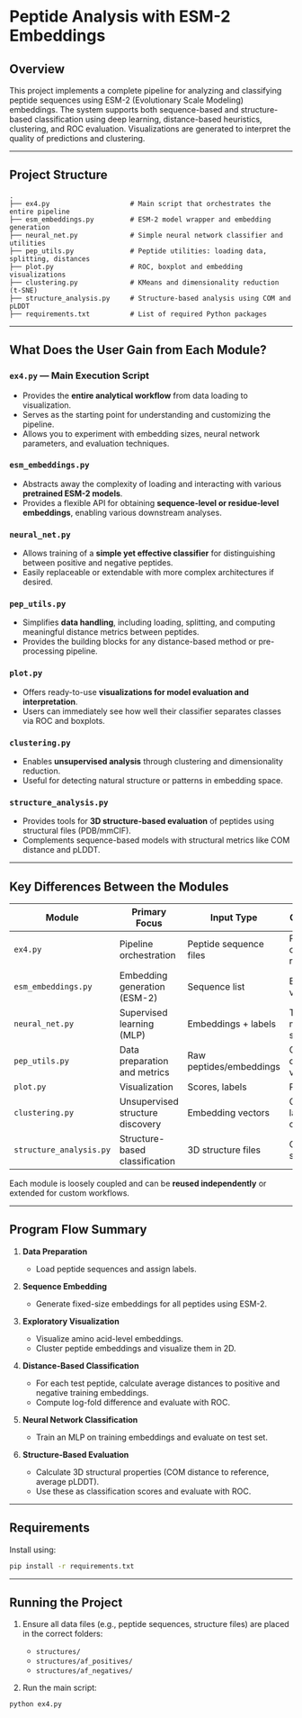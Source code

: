 # Peptide Analysis with ESM-2 Embeddings

## Overview

This project implements a complete pipeline for analyzing and classifying peptide sequences using ESM-2 (Evolutionary Scale Modeling) embeddings. The system supports both sequence-based and structure-based classification using deep learning, distance-based heuristics, clustering, and ROC evaluation. Visualizations are generated to interpret the quality of predictions and clustering.

---

## Project Structure

```
.
├── ex4.py                    # Main script that orchestrates the entire pipeline
├── esm_embeddings.py         # ESM-2 model wrapper and embedding generation
├── neural_net.py             # Simple neural network classifier and utilities
├── pep_utils.py              # Peptide utilities: loading data, splitting, distances
├── plot.py                   # ROC, boxplot and embedding visualizations
├── clustering.py             # KMeans and dimensionality reduction (t-SNE)
├── structure_analysis.py     # Structure-based analysis using COM and pLDDT
├── requirements.txt          # List of required Python packages
```

---

## What Does the User Gain from Each Module?

### `ex4.py` — Main Execution Script

* Provides the **entire analytical workflow** from data loading to visualization.
* Serves as the starting point for understanding and customizing the pipeline.
* Allows you to experiment with embedding sizes, neural network parameters, and evaluation techniques.

### `esm_embeddings.py`

* Abstracts away the complexity of loading and interacting with various **pretrained ESM-2 models**.
* Provides a flexible API for obtaining **sequence-level or residue-level embeddings**, enabling various downstream analyses.

### `neural_net.py`

* Allows training of a **simple yet effective classifier** for distinguishing between positive and negative peptides.
* Easily replaceable or extendable with more complex architectures if desired.

### `pep_utils.py`

* Simplifies **data handling**, including loading, splitting, and computing meaningful distance metrics between peptides.
* Provides the building blocks for any distance-based method or pre-processing pipeline.

### `plot.py`

* Offers ready-to-use **visualizations for model evaluation and interpretation**.
* Users can immediately see how well their classifier separates classes via ROC and boxplots.

### `clustering.py`

* Enables **unsupervised analysis** through clustering and dimensionality reduction.
* Useful for detecting natural structure or patterns in embedding space.

### `structure_analysis.py`

* Provides tools for **3D structure-based evaluation** of peptides using structural files (PDB/mmCIF).
* Complements sequence-based models with structural metrics like COM distance and pLDDT.

---

## Key Differences Between the Modules

| Module                  | Primary Focus                    | Input Type              | Output Type                    |
| ----------------------- | -------------------------------- | ----------------------- | ------------------------------ |
| `ex4.py`                | Pipeline orchestration           | Peptide sequence files  | Plots, classification results  |
| `esm_embeddings.py`     | Embedding generation (ESM-2)     | Sequence list           | Embedding vectors              |
| `neural_net.py`         | Supervised learning (MLP)        | Embeddings + labels     | Trained model, scores          |
| `pep_utils.py`          | Data preparation and metrics     | Raw peptides/embeddings | Clean splits, distance vectors |
| `plot.py`               | Visualization                    | Scores, labels          | PNG images                     |
| `clustering.py`         | Unsupervised structure discovery | Embedding vectors       | Cluster labels, 2D coords      |
| `structure_analysis.py` | Structure-based classification   | 3D structure files      | COM/pLDDT scores, plots        |

Each module is loosely coupled and can be **reused independently** or extended for custom workflows.

---

## Program Flow Summary

1. **Data Preparation**

   * Load peptide sequences and assign labels.

2. **Sequence Embedding**

   * Generate fixed-size embeddings for all peptides using ESM-2.

3. **Exploratory Visualization**

   * Visualize amino acid-level embeddings.
   * Cluster peptide embeddings and visualize them in 2D.

4. **Distance-Based Classification**

   * For each test peptide, calculate average distances to positive and negative training embeddings.
   * Compute log-fold difference and evaluate with ROC.

5. **Neural Network Classification**

   * Train an MLP on training embeddings and evaluate on test set.

6. **Structure-Based Evaluation**

   * Calculate 3D structural properties (COM distance to reference, average pLDDT).
   * Use these as classification scores and evaluate with ROC.

---

## Requirements

Install using:

```bash
pip install -r requirements.txt
```

---

## Running the Project

1. Ensure all data files (e.g., peptide sequences, structure files) are placed in the correct folders:

   * `structures/`
   * `structures/af_positives/`
   * `structures/af_negatives/`

2. Run the main script:

```bash
python ex4.py
```





